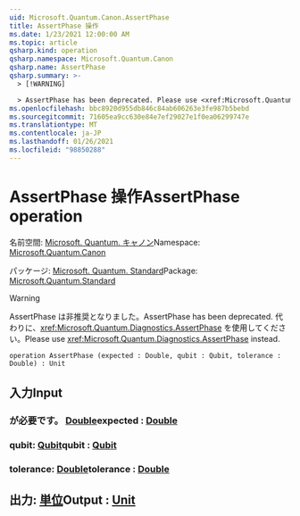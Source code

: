 ```yaml
---
uid: Microsoft.Quantum.Canon.AssertPhase
title: AssertPhase 操作
ms.date: 1/23/2021 12:00:00 AM
ms.topic: article
qsharp.kind: operation
qsharp.namespace: Microsoft.Quantum.Canon
qsharp.name: AssertPhase
qsharp.summary: >-
  > [!WARNING]

  > AssertPhase has been deprecated. Please use <xref:Microsoft.Quantum.Diagnostics.AssertPhase> instead.
ms.openlocfilehash: bbc8920d955db846c84ab606263e3fe987b5bebd
ms.sourcegitcommit: 71605ea9cc630e84e7ef29027e1f0ea06299747e
ms.translationtype: MT
ms.contentlocale: ja-JP
ms.lasthandoff: 01/26/2021
ms.locfileid: "98850288"
---
```

# <a name="assertphase-operation"></a><span data-ttu-id="8011f-102">AssertPhase 操作</span><span class="sxs-lookup"><span data-stu-id="8011f-102">AssertPhase operation</span></span>

<span data-ttu-id="8011f-103">名前空間: [Microsoft. Quantum. キャノン](xref:Microsoft.Quantum.Canon)</span><span class="sxs-lookup"><span data-stu-id="8011f-103">Namespace: [Microsoft.Quantum.Canon](xref:Microsoft.Quantum.Canon)</span></span>

<span data-ttu-id="8011f-104">パッケージ: [Microsoft. Quantum. Standard](https://nuget.org/packages/Microsoft.Quantum.Standard)</span><span class="sxs-lookup"><span data-stu-id="8011f-104">Package: [Microsoft.Quantum.Standard](https://nuget.org/packages/Microsoft.Quantum.Standard)</span></span>


> [!WARNING]
> <span data-ttu-id="8011f-105">AssertPhase は非推奨となりました。</span><span class="sxs-lookup"><span data-stu-id="8011f-105">AssertPhase has been deprecated.</span></span> <span data-ttu-id="8011f-106">代わりに、<xref:Microsoft.Quantum.Diagnostics.AssertPhase> を使用してください。</span><span class="sxs-lookup"><span data-stu-id="8011f-106">Please use <xref:Microsoft.Quantum.Diagnostics.AssertPhase> instead.</span></span>



```qsharp
operation AssertPhase (expected : Double, qubit : Qubit, tolerance : Double) : Unit
```


## <a name="input"></a><span data-ttu-id="8011f-107">入力</span><span class="sxs-lookup"><span data-stu-id="8011f-107">Input</span></span>

### <a name="expected--double"></a><span data-ttu-id="8011f-108">が必要です。 [Double](xref:microsoft.quantum.lang-ref.double)</span><span class="sxs-lookup"><span data-stu-id="8011f-108">expected : [Double](xref:microsoft.quantum.lang-ref.double)</span></span>




### <a name="qubit--qubit"></a><span data-ttu-id="8011f-109">qubit: [Qubit](xref:microsoft.quantum.lang-ref.qubit)</span><span class="sxs-lookup"><span data-stu-id="8011f-109">qubit : [Qubit](xref:microsoft.quantum.lang-ref.qubit)</span></span>




### <a name="tolerance--double"></a><span data-ttu-id="8011f-110">tolerance: [Double](xref:microsoft.quantum.lang-ref.double)</span><span class="sxs-lookup"><span data-stu-id="8011f-110">tolerance : [Double](xref:microsoft.quantum.lang-ref.double)</span></span>





## <a name="output--unit"></a><span data-ttu-id="8011f-111">出力: [単位](xref:microsoft.quantum.lang-ref.unit)</span><span class="sxs-lookup"><span data-stu-id="8011f-111">Output : [Unit](xref:microsoft.quantum.lang-ref.unit)</span></span>

